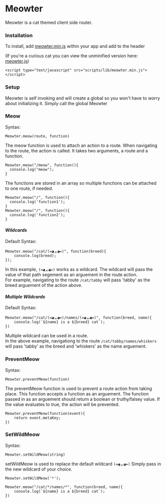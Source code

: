 # Meowter
Meowter is a cat themed client side router.
### Installation
To install, add [meowter.min.js](https://github.com/beaubaker1027/meowter/blob/master/meowter.min.js) within your app and add to the header

(If you're a curious cat you can view the unminified version here: [meowter.js](https://github.com/beaubaker1027/meowter/blob/master/meowter.js))
```
<script type="text/javascript" src="scripts/lib/meowter.min.js"></script>
```
### Setup
Meowter is self invoking and will create a global so you won't have to worry about initializing it.  Simply call the global Meowter
### Meow
Syntax:
```
Meowter.meow(route, function)
```
The meow function is used to attach an action to a route.  When navigating to the route, the action is called.  It takes two arguments, a route and a function.
```
Meowter.meow("/meow", function(){
  console.log("meow");
}
```
The functions are stored in an array so multiple functions can be attached to one route, if needed.
```
Meowter.meow("/", function(){
  console.log('function1');
}
Meowter.meow("/", function(){
  console.log('function2');
}
```

#### *Wildcards*
Default Syntax:
```
Meowter.meow("/cat/(=◕ฺᆽ◕ฺ=)", function(breed){
    console.log(breed);
});
```
In this example, `(=◕ฺᆽ◕ฺ=)` works as a wildcard.  The wildcard will pass the value of that path segement as an arguement in the route action.  
For example, navigating to the route `/cat/tabby` will pass 'tabby' as the breed arguement of the action above.

#### *Multiple Wildcards*
Default Syntax:
```
Meowter.meow("/cat/(=◕ฺᆽ◕ฺ=)/names/(=◕ฺᆽ◕ฺ=)", function(breed, name){
    console.log(`${name} is a ${breed} cat`);
})
```
Multiple wildcard can be used in a route.  
In the above example, navigationg to the route `/cat/tabby/names/whiskers` will pass 'tabby' as the breed and 'whiskers' as the name arguement.

### PreventMeow
Syntax:
```
Meowter.preventMeow(function)
```
The preventMeow function is used to prevent a route action from taking place.  This function accepts a function as an arguement.  The function passed in as an arguement should return a boolean or truthy/falsey value.  If the value evaluates to true, the action will be prevented.

```
Meowter.preventMeow(function(event){
    return event.metaKey;
})
```
### SetWildMeow
Syntax:
```
Meowter.setWildMeow(string)
```
setWildMeow is used to replace the default wildcard `(=◕ฺᆽ◕ฺ=)`  Simply pass in the new wildcard of your choice.
```
Meowter.setWildMeow('*');

Meowter.meow("/cat/*/names/*", function(breed, name){
    console.log(`${name} is a ${breed} cat`);
})
```
